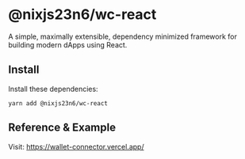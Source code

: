 # @nixjs23n6/wc-react

A simple, maximally extensible, dependency minimized framework for building modern dApps using React.

## Install

Install these dependencies:

`yarn add @nixjs23n6/wc-react`

## Reference & Example

Visit: <https://wallet-connector.vercel.app/>
